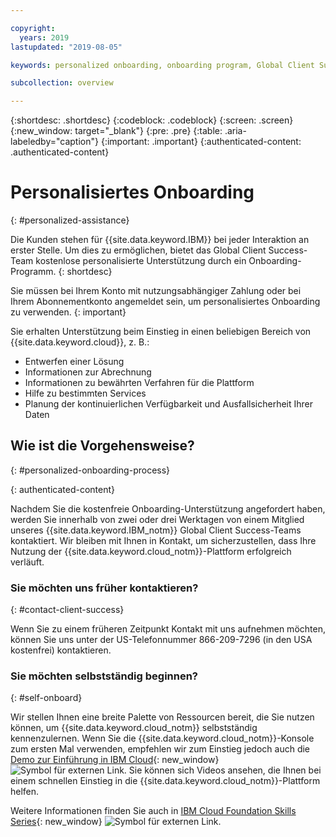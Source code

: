 ```yaml
---

copyright:
  years: 2019
lastupdated: "2019-08-05"

keywords: personalized onboarding, onboarding program, Global Client Succes, getting started, how to, get help, new user, first time, personal, dedicated assistance, cloud onboarding, account setup

subcollection: overview

---
```


{:shortdesc: .shortdesc}
{:codeblock: .codeblock}
{:screen: .screen}
{:new_window: target="_blank"}
{:pre: .pre}
{:table: .aria-labeledby="caption"}
{:important: .important}
{:authenticated-content: .authenticated-content}


# Personalisiertes Onboarding
{: #personalized-assistance}

Die Kunden stehen für {{site.data.keyword.IBM}} bei jeder Interaktion an erster Stelle. Um dies zu ermöglichen, bietet das Global Client Success-Team kostenlose personalisierte Unterstützung durch ein Onboarding-Programm.
{: shortdesc}

Sie müssen bei Ihrem Konto mit nutzungsabhängiger Zahlung oder bei Ihrem Abonnementkonto angemeldet sein, um personalisiertes Onboarding zu verwenden.
{: important}

Sie erhalten Unterstützung beim Einstieg in einen beliebigen Bereich von {{site.data.keyword.cloud}}, z. B.: 
* Entwerfen einer Lösung
* Informationen zur Abrechnung
* Informationen zu bewährten Verfahren für die Plattform
* Hilfe zu bestimmten Services
* Planung der kontinuierlichen Verfügbarkeit und Ausfallsicherheit Ihrer Daten

## Wie ist die Vorgehensweise?
{: #personalized-onboarding-process}

<div class="onboarding-ub">
  <div class="ub-widget" style="display: flex;">
    <div ub-in-page="5cbe76490f72eb04484f31e8"></div>
  </div>
</div>
{: authenticated-content}

Nachdem Sie die kostenfreie Onboarding-Unterstützung angefordert haben, werden Sie innerhalb von zwei oder drei Werktagen von einem Mitglied unseres {{site.data.keyword.IBM_notm}} Global Client Success-Teams kontaktiert. Wir bleiben mit Ihnen in Kontakt, um sicherzustellen, dass Ihre Nutzung der {{site.data.keyword.cloud_notm}}-Plattform erfolgreich verläuft.

### Sie möchten uns früher kontaktieren?
{: #contact-client-success}

Wenn Sie zu einem früheren Zeitpunkt Kontakt mit uns aufnehmen möchten, können Sie uns unter der US-Telefonnummer 866-209-7296 (in den USA kostenfrei) kontaktieren.

### Sie möchten selbstständig beginnen?
{: #self-onboard}

Wir stellen Ihnen eine breite Palette von Ressourcen bereit, die Sie nutzen können, um {{site.data.keyword.cloud_notm}} selbstständig kennenzulernen. Wenn Sie die {{site.data.keyword.cloud_notm}}-Konsole zum ersten Mal verwenden, empfehlen wir zum Einstieg jedoch auch die [Demo zur Einführung in IBM Cloud](https://gotostage.com/channel/onboard){: new_window} ![Symbol für externen Link](../icons/launch-glyph.svg "Symbol für externen Link"). Sie können sich Videos ansehen, die Ihnen bei einem schnellen Einstieg in die {{site.data.keyword.cloud_notm}}-Plattform helfen. 

Weitere Informationen finden Sie auch in [IBM Cloud Foundation Skills Series](https://www.youtube.com/playlist?list=PLmesOgYt3nKCfsXqx-A5k1bP7t146U4rz){: new_window} ![Symbol für externen Link](../icons/launch-glyph.svg "Symbol für externen Link").
